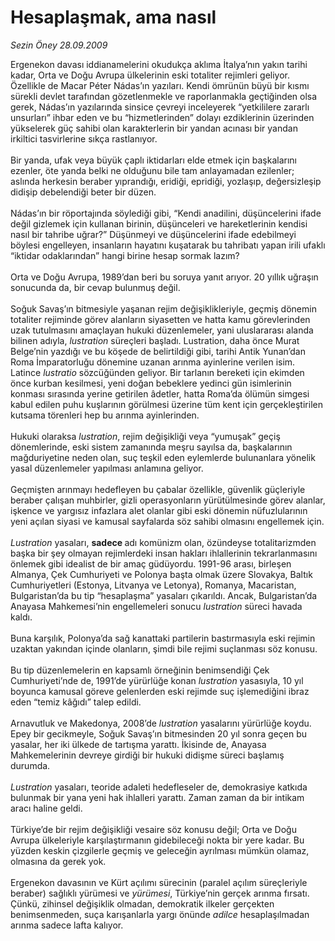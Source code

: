 # Hesaplaşmak, ama nasıl

*Sezin Öney 28.09.2009*

<div class="taraf_structure_2col_1zq">
<div class="margen_n">



 <p>Ergenekon davası iddianamelerini okudukça aklıma İtalya’nın yakın tarihi kadar, Orta ve Doğu Avrupa ülkelerinin eski totaliter rejimleri geliyor. Özellikle de Macar Péter Nádas’ın yazıları. Kendi ömrünün büyü bir kısmı sürekli devlet tarafından gözetlenmekle ve raporlanmakla geçtiğinden olsa gerek, Nádas’ın yazılarında sinsice çevreyi inceleyerek “yetkililere zararlı unsurları” ihbar eden ve bu “hizmetlerinden” dolayı ezdiklerinin üzerinden yükselerek güç sahibi olan karakterlerin bir yandan acınası bir yandan irkiltici tasvirlerine sıkça rastlanıyor. <br/><br/>Bir yanda, ufak veya büyük çaplı iktidarları elde etmek için başkalarını ezenler, öte yanda belki ne olduğunu bile tam anlayamadan ezilenler; aslında herkesin beraber yıprandığı, eridiği, epridiği, yozlaşıp, değersizleşip didişip debelendiği beter bir düzen. <br/><br/>Nádas’ın bir röportajında söylediği gibi, “Kendi anadilini, düşüncelerini ifade değil gizlemek için kullanan birinin, düşünceleri ve hareketlerinin kendisi nasıl bir tahribe uğrar?” Düşünmeyi ve düşüncelerini ifade edebilmeyi böylesi engelleyen, insanların hayatını kuşatarak bu tahribatı yapan irili ufaklı “iktidar odaklarından” hangi birine hesap sormak lazım? <br/><br/>Orta ve Doğu Avrupa, 1989’dan beri bu soruya yanıt arıyor. 20 yıllık uğraşın sonucunda da, bir cevap bulunmuş değil. <br/><br/>Soğuk Savaş’ın bitmesiyle yaşanan rejim değişiklikleriyle, geçmiş dönemin totaliter rejiminde görev alanların siyasetten ve hatta kamu görevlerinden uzak tutulmasını amaçlayan hukuki düzenlemeler, yani uluslararası alanda bilinen adıyla, <i>lustration </i>süreçleri başladı. Lustration, daha önce Murat Belge’nin yazdığı ve bu köşede de belirtildiği gibi, tarihi Antik Yunan’dan Roma İmparatorluğu dönemine uzanan arınma ayinlerine verilen isim. Latince <i>lustratio</i> sözcüğünden geliyor. Bir tarlanın bereketi için ekimden önce kurban kesilmesi, yeni doğan bebeklere yedinci gün isimlerinin konması sırasında yerine getirilen âdetler, hatta Roma’da ölümün simgesi kabul edilen puhu kuşlarının görülmesi üzerine tüm kent için gerçekleştirilen kutsama törenleri hep bu arınma ayinlerinden. <br/><br/>Hukuki olaraksa <i>lustration</i>, rejim değişikliği veya “yumuşak” geçiş dönemlerinde, eski sistem zamanında meşru sayılsa da, başkalarının mağduriyetine neden olan, suç teşkil eden eylemlerde bulunanlara yönelik yasal düzenlemeler yapılması anlamına geliyor. <br/><br/>Geçmişten arınmayı hedefleyen bu çabalar özellikle, güvenlik güçleriyle beraber çalışan muhbirler, gizli operasyonların yürütülmesinde görev alanlar, işkence ve yargısız infazlara alet olanlar gibi eski dönemin nüfuzlularının yeni açılan siyasi ve kamusal sayfalarda söz sahibi olmasını engellemek için. <i><br/><br/>Lustration </i>yasaları, <b>sadece </b>adı komünizm olan, özündeyse totalitarizmden başka bir şey olmayan rejimlerdeki insan hakları ihlallerinin tekrarlanmasını önlemek gibi idealist de bir amaç güdüyordu. 1991-96 arası, birleşen Almanya, Çek Cumhuriyeti ve Polonya başta olmak üzere Slovakya, Baltık Cumhuriyetleri (Estonya, Litvanya ve Letonya), Romanya, Macaristan, Bulgaristan’da bu tip “hesaplaşma” yasaları çıkarıldı. Ancak, Bulgaristan’da Anayasa Mahkemesi’nin engellemeleri sonucu <i>lustration </i>süreci havada kaldı. <br/><br/>Buna karşılık, Polonya’da sağ kanattaki partilerin bastırmasıyla eski rejimin uzaktan yakından içinde olanların, şimdi bile rejimi suçlanması söz konusu. <br/><br/>Bu tip düzenlemelerin en kapsamlı örneğinin benimsendiği Çek Cumhuriyeti’nde de, 1991’de yürürlüğe konan <i>lustration </i>yasasıyla, 10 yıl boyunca kamusal göreve gelenlerden eski rejimde suç işlemediğini ibraz eden “temiz kâğıdı” talep edildi. <br/><br/>Arnavutluk ve Makedonya, 2008’de <i>lustration </i>yasalarını yürürlüğe koydu. Epey bir gecikmeyle, Soğuk Savaş’ın bitmesinden 20 yıl sonra geçen bu yasalar, her iki ülkede de tartışma yarattı. İkisinde de, Anayasa Mahkemelerinin devreye girdiği bir hukuki didişme süreci başlamış durumda. <i><br/><br/>Lustration </i>yasaları, teoride adaleti hedefleseler de, demokrasiye katkıda bulunmak bir yana yeni hak ihlalleri yarattı. Zaman zaman da bir intikam aracı haline geldi. <br/><br/>Türkiye’de bir rejim değişikliği vesaire söz konusu değil; Orta ve Doğu Avrupa ülkeleriyle karşılaştırmanın gidebileceği nokta bir yere kadar. Bu yüzden keskin çizgilerle geçmiş ve geleceğin ayrılması mümkün olamaz, olmasına da gerek yok. <br/><br/>Ergenekon davasının ve Kürt açılımı sürecinin (paralel açılım süreçleriyle beraber) sağlıklı yürümesi ve <i>yürümesi</i>, Türkiye’nin gerçek arınma fırsatı. Çünkü, zihinsel değişiklik olmadan, demokratik ilkeler gerçekten benimsenmeden, suça karışanlarla yargı önünde <i>adilce</i> hesaplaşılmadan arınma sadece lafta kalıyor.</p>
<br/>
<br/>
<br/>



<br/>


<div id="taraf_not">
</div>

</div>


</div>
